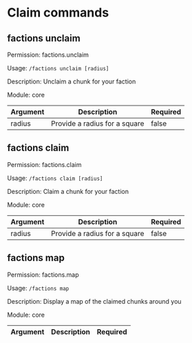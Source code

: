 # Claim commands

## factions unclaim

Permission: factions.unclaim

Usage: `/factions unclaim [radius]`

Description: Unclaim a chunk for your faction

Module: core

| Argument | Description | Required |
| --- | --- | --- |
| radius | Provide a radius for a square | false |

## factions claim

Permission: factions.claim

Usage: `/factions claim [radius]`

Description: Claim a chunk for your faction

Module: core

| Argument | Description | Required |
| --- | --- | --- |
| radius | Provide a radius for a square | false |

## factions map

Permission: factions.map

Usage: `/factions map `

Description: Display a map of the claimed chunks around you

Module: core

| Argument | Description | Required |
| --- | --- | --- |

